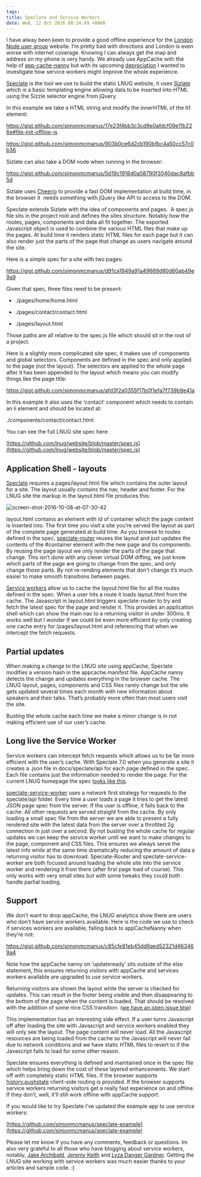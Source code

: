 ```yaml
---
tags: 
title: Speclate and Service Workers
date: Wed, 12 Oct 2016 08:24:49 +0000
---
```

I have alway been keen to provide a good offline experience for the [London Node user group](http://lnug.org) website. I’m pretty bad with directions and London is even worse with internet coverage. Knowing I can always get the map and address on my phone is very handy. We already use AppCache with the help of [app-cache-nanny](https://github.com/gr2m/appcache-nanny) but with its upcoming [depreciation](https://www.fxsitecompat.com/en-CA/docs/2015/application-cache-api-has-been-deprecated/) I wanted to investigate how service workers might improve the whole experience.  
  
[Speclate](http://github.com/simonmcmanus/speclate) is the tool we use to build the static LNUG website, it uses [Sizlate](http://github.com/simonmcmanus/sizlate) which is a basic templating engine allowing data to be inserted into HTML using the Sizzle selector engine from jQuery.  
  
In this example we take a HTML string and modify the innerHTML of the h1 element:  
  
https://gist.github.com/simonmcmanus/17e23f4bb3c3cd9e0afdcf09e11b226e#file-init-offline-js  
  
https://gist.github.com/simonmcmanus/903b0ce6d2cb190bfbc4a50cc57c0b36  
  
Sizlate can also take a DOM node when running in the browser:  
  
https://gist.github.com/simonmcmanus/5d19c1918d0a58790f3040dac8afbb5d  
  
Sizlate uses [Cheerio](https://github.com/cheeriojs/cheerio) to provide a fast DOM implementation at build time, in the browser it  needs something with jQuery like API to access to the DOM.  
  
Speclate extends Sizlate with the idea of components and pages.  A spec.js file sits in the project root and defines the sites structure. Notably how the routes, pages, components and data all fit together. The exported Javascript object is used to combine the various HTML files that make up the pages. At build time it renders static HTML files for each page but it can also render just the parts of the page that change as users navigate around the site.  
  
Here is a simple spec for a site with two pages:  
  
https://gist.github.com/simonmcmanus/d91ca1949a91a49669d80d60ab49e9a9  
  
Given that spec, three files need to be present:  

  
*   ./pages/home/home.html
  
*   ./pages/contact/contact.html
  
*   ./pages/layout.html
  

  
Those paths are all relative to the spec.js file which should sit in the root of a project.  
  
Here is a slightly more complicated site spec, it makes use of components and global selectors. Components are defined in the spec and only applied to the page (not the layout). The selectors are applied to the whole page after it has been appended to the layout which means you can modify things like the page title:  
  
https://gist.github.com/simonmcmanus/afd3f2a0355f17b0f1efa7f739b9e41a  
  
In this example it also uses the ‘contact’ component which needs to contain an li element and should be located at:  
  
./components/contact/contact.html  
  
You can see the full LNUG site spec here:  
  
[https://github.com/lnug/website/blob/master/spec.js](https://github.com/lnug/website/blob/master/spec.js)  

Application Shell - layouts
---------------------------

  
[Speclate](https://github.com/simonmcmanus/speclate) requires a pages/layout.html file which contains the outer layout for a site. The layout usually contains the nav, header and footer. For the LNUG site the markup in the layout.html file produces this:  
  
![screen-shot-2016-10-08-at-07-30-42](https://simonmcmanus.files.wordpress.com/2016/10/screen-shot-2016-10-08-at-07-30-42.png)  
  
layout.html contains an element with id of container which the page content is inserted into. The first time you visit a site you’re served the layout as part of the complete page generated at build time. As you browse to routes defined in the spec, [speclate-router](https://www.npmjs.com/package/speclate-router) reuses the layout and just updates the contents of the #container element with the new page and its components. By reusing the page layout we only render the parts of the page that change. This isn’t done with any clever virtual DOM diffing, we just know which parts of the page are going to change from the spec, and only change those parts. By not re-rending elements that don’t change it’s much easier to make smooth transitions between pages.  
  
[Service workers](https://developer.mozilla.org/en/docs/Web/API/Service_Worker_API) allow us to cache the layout.html file for all the routes defined in the spec. When a user hits a route it loads layout.html from the cache. The Javascript in layout.html triggers speclate-router to try and fetch the latest spec for the page and render it. This provides an application shell which can show the main nav to a returning visitor in under 300ms. It works well but I wonder if we could be even more efficient by only creating one cache entry for /pages/layout.html and referencing that when we intercept the fetch requests.  

Partial updates
---------------

  
When making a change to the LNUG site using appCache, Speclate modifies a version hash in the appcache.manifest file. AppCache nanny detects the change and updates everything in the browser cache. The LNUG layout, pages, components and CSS files rarely change but the site gets updated several times each month with new information about speakers and their talks. That’s probably more often than most users visit the site.  
  
Busting the whole cache each time we make a minor change is in not making efficient use of our user’s cache.  

Long live the Service Worker
----------------------------

  
Service workers can intercept fetch requests which allows us to be far more efficient with the user’s cache. With Speclate 7.0 when you generate a site it creates a .json file in docs/speclate/api for each page defined in the spec. Each file contains just the information needed to render the page. For the current LNUG homepage the spec [looks like this](https://github.com/lnug/website/blob/master/docs/api/speclate/index.json).  
  
[speclate-service-worker](https://www.npmjs.com/package/speclate-service-worker) uses a network first strategy for requests to the speclate/api folder. Every time a user loads a page it tries to get the latest JSON page spec from the server. If the user is offline, it falls back to the cache. All other requests are served straight from the cache. By only loading a small spec file from the server we are able to present a fully rendered site with the latest data from the server over a throttled 2g connection in just over a second. By not busting the whole cache for regular updates we can keep the service worker until we want to make changes to the page, component and CSS files. This ensures we always serve the latest info while at the same time dramatically reducing the amount of data a returning visitor has to download. Speciate-Router and speclate-service-worker are both focused around loading the whole site into the service worker and rendering it from there (after first page load of course). This only works with very small sites but with some tweaks they could both handle partial loading.  

Support
-------

  
We don’t want to drop appCache, the LNUG analytics show there are users who don’t have service workers available. Here is the code we use to check if services workers are available, falling back to appCacheNanny when they’re not:  
  
https://gist.github.com/simonmcmanus/c85cfe81eb45dd9aed52321d463469a4  
  
Note how the appCache nanny on ‘updateready’ sits outside of the else statement, this ensures returning visitors with appCache and services workers available are upgraded to use service workers.  
  
Returning visitors are shown the layout while the server is checked for updates. This can result in the footer being visible and then disappearing to the bottom of the page when the content is loaded. That should be resolved with the addition of some nice CSS transition. ([we have an open issue btw](https://github.com/lnug/website/issues/132))  
  
This implementation has an interesting side effect. If a user turns Javascript off after loading the site with Javascript and service workers enabled they will only see the layout. The page content will never load. All the Javascript resources are being loaded from the cache so the Javascript will never fail due to network conditions and we have static HTML files to revert to if the Javascript fails to load for some other reason.  
  
Speclate ensures everything is defined and maintained once in the spec file which helps bring down the cost of these layered enhancements. We start off with completely static HTML files. If the browser supports [history.pushstate](https://developer.mozilla.org/en-US/docs/Web/API/History_API#The_pushState()_method) client-side routing is provided. If the browser supports service workers returning visitors get a really fast experience on and offline. If they don’t, well, it’ll still work offline with appCache support.  
  
If you would like to try Speclate I‘ve updated the example app to use service workers:  
  
[https://github.com/simonmcmanus/speclate-example](https://github.com/simonmcmanus/speclate-example)  
  
Please let me know if you have any comments, feedback or questions. Im also very grateful to all those who have blogging about service workers, notably, [Jake Archibald](https://jakearchibald.com/), [Jeremy Keith](https://adactio.com/journal/9775) and [Lyza Danger Gardner](https://www.smashingmagazine.com/2016/02/making-a-service-worker/). Getting the LNUG site working with service workers was much easier thanks to your articles and sample code. :)

